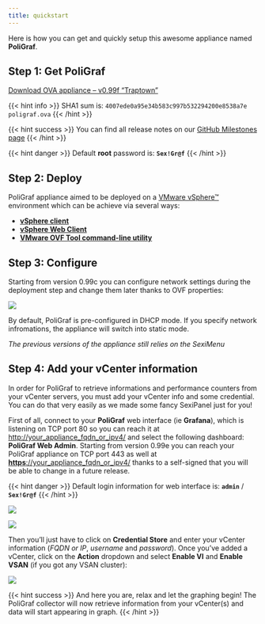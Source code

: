```yaml
---
title: quickstart
---
```



Here is how you can get and quickly setup this awesome appliance named **PoliGraf**.

## Step 1: Get PoliGraf

[Download OVA appliance – v0.99f “Traptown”](http://files.poligraf.io/poligraf.ova)

{{< hint info >}}
SHA1 sum is: `4007ede0a95e34b583c997b532294200e8538a7e poligraf.ova`
{{< /hint >}}

{{< hint success >}}
You can find all release notes on our [GitHub Milestones page](https://github.com/sexibytes/poligraf/milestones?state=closed)
{{< /hint >}}

{{< hint danger >}}
Default **root** password is: **`Sex!Gr@f`**
{{< /hint >}}

## Step 2: Deploy

PoliGraf appliance aimed to be deployed on a [VMware vSphere™](http://www.vmware.com) environment which can be achieve via several ways:

*   [**vSphere client**](http://pubs.vmware.com/vsphere-50/topic/com.vmware.vsphere.vm_admin.doc_50/GUID-6C847F77-8CB2-4187-BD7F-E7D3D5BD897B.html)
*   [**vSphere Web Client**](http://pubs.vmware.com/vsphere-55/topic/com.vmware.vsphere.vm_admin.doc/GUID-AFEDC48B-C96F-4088-9C1F-4F0A30E965DE.html)
*   [**VMware OVF Tool command-line utility**](https://www.vmware.com/support/developer/ovf/)

## Step 3: Configure

Starting from version 0.99c you can configure network settings during the deployment step and change them later thanks to OVF properties:

![](/img/poligraf_guest_info.png)

By default, PoliGraf is pre-configured in DHCP mode. If you specify network infromations, the appliance will switch into static mode.

_The previous versions of the appliance still relies on the SexiMenu_

## Step 4: Add your vCenter information

In order for PoliGraf to retrieve informations and performance counters from your vCenter servers, you must add your vCenter info and some credential. You can do that very easily as we made some fancy SexiPanel just for you!

First of all, connect to your **PoliGraf** web interface (ie **Grafana**), which is listening on TCP port 80 so you can reach it at [http://your\_appliance\_fqdn\_or\_ipv4/](http://your_appliance_fqdn_or_ipv4/) and select the following dashboard: **PoliGraf Web Admin**. Starting from version 0.99e you can reach your PoliGraf appliance on TCP port 443 as well at [**https**://your\_appliance\_fqdn\_or\_ipv4/](https://your_appliance_fqdn_or_ipv4/) thanks to a self-signed that you will be able to change in a future release.

{{< hint danger >}}
Default login information for web interface is: **`admin`** / **`Sex!Gr@f`**
{{< /hint >}}

![](/img/poligraf_home_4.png)

![](/img/poligraf_menu_admin.png)

Then you’ll just have to click on **Credential Store** and enter your vCenter information (_FQDN or IP_, _username_ and _password_). Once you’ve added a vCenter, click on the **Action** dropdown and select **Enable VI** and **Enable VSAN** (if you got any VSAN cluster):

![](/img/vcenter-credstore.jpg)  

{{< hint success >}}
And here you are, relax and let the graphing begin! The PoliGraf collector will now retrieve information from your vCenter(s) and data will start appearing in graph.
{{< /hint >}}
